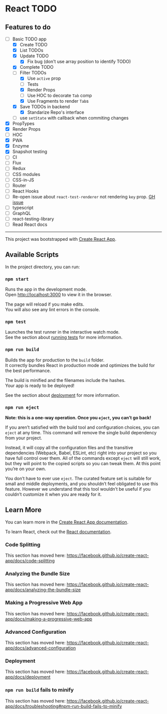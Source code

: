 # React TODO

## Features to do

- [ ] Basic TODO app
  - [x] Create TODO
  - [x] List TODOs
  - [x] Update TODO
    - [x] Fix bug (don't use array position to identify TODO)
  - [x] Complete TODO
  - [ ] Filter TODOs
    - [x] Use `active` prop
    - [ ] Tests
    - [X] Render Props
    - [ ] Use HOC to decorate `Tab` comp
    - [x] Use Fragments to render `Tab`s
  - [X] Save TODOs in backend
    - [X] Standarize Repo's interface
  - [ ] use `setState` with callback when commiting changes
- [x] PropTypes
- [x] Render Props
- [ ] HOC
- [X] PWA
- [x] Enzyme
- [x] Snapshot testing
- [ ] CI
- [ ] Flux
- [ ] Redux
- [ ] CSS modules
- [ ] CSS-in-JS
- [ ] Router
- [ ] React Hooks
- [ ] Re-open issue about `react-test-renderer` not rendering `key` prop. [GH issue](https://github.com/facebook/react/issues/11808)
- [ ] typescript
- [ ] GraphQL
- [ ] react-testing-library
- [ ] Read React docs

__________

This project was bootstrapped with [Create React App](https://github.com/facebook/create-react-app).

## Available Scripts

In the project directory, you can run:

### `npm start`

Runs the app in the development mode.<br>
Open [http://localhost:3000](http://localhost:3000) to view it in the browser.

The page will reload if you make edits.<br>
You will also see any lint errors in the console.

### `npm test`

Launches the test runner in the interactive watch mode.<br>
See the section about [running tests](https://facebook.github.io/create-react-app/docs/running-tests) for more information.

### `npm run build`

Builds the app for production to the `build` folder.<br>
It correctly bundles React in production mode and optimizes the build for the best performance.

The build is minified and the filenames include the hashes.<br>
Your app is ready to be deployed!

See the section about [deployment](https://facebook.github.io/create-react-app/docs/deployment) for more information.

### `npm run eject`

**Note: this is a one-way operation. Once you `eject`, you can’t go back!**

If you aren’t satisfied with the build tool and configuration choices, you can `eject` at any time. This command will remove the single build dependency from your project.

Instead, it will copy all the configuration files and the transitive dependencies (Webpack, Babel, ESLint, etc) right into your project so you have full control over them. All of the commands except `eject` will still work, but they will point to the copied scripts so you can tweak them. At this point you’re on your own.

You don’t have to ever use `eject`. The curated feature set is suitable for small and middle deployments, and you shouldn’t feel obligated to use this feature. However we understand that this tool wouldn’t be useful if you couldn’t customize it when you are ready for it.

## Learn More

You can learn more in the [Create React App documentation](https://facebook.github.io/create-react-app/docs/getting-started).

To learn React, check out the [React documentation](https://reactjs.org/).

### Code Splitting

This section has moved here: https://facebook.github.io/create-react-app/docs/code-splitting

### Analyzing the Bundle Size

This section has moved here: https://facebook.github.io/create-react-app/docs/analyzing-the-bundle-size

### Making a Progressive Web App

This section has moved here: https://facebook.github.io/create-react-app/docs/making-a-progressive-web-app

### Advanced Configuration

This section has moved here: https://facebook.github.io/create-react-app/docs/advanced-configuration

### Deployment

This section has moved here: https://facebook.github.io/create-react-app/docs/deployment

### `npm run build` fails to minify

This section has moved here: https://facebook.github.io/create-react-app/docs/troubleshooting#npm-run-build-fails-to-minify
